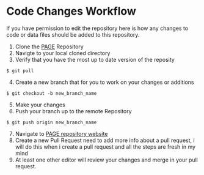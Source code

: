 # Code Changes Workflow

If you have permission to edit the repository here is how any changes to code or data files should be added to this repository.

1. Clone the [PAGE](git@github.com:planosphere/PAGE.git) Repository
2. Navigte to your local cloned directory
3. Verify that you have the most up to date version of the reposity
```
$ git pull
```
4. Create a new branch that for you to work on your changes or additions
```
$ git checkout -b new_branch_name
```
5. Make your changes
6. Push your branch up to the remote Repository
```
$ git push origin new_branch_name
```
7. Navigate to [PAGE repository website](https://github.com/planosphere/PAGE)
8. Create a new Pull Request
need to add more info about a pull request, i will do this when i create a pull request and all the steps are fresh in my mind
9. At least one other editor will review your changes and merge in your pull request.
